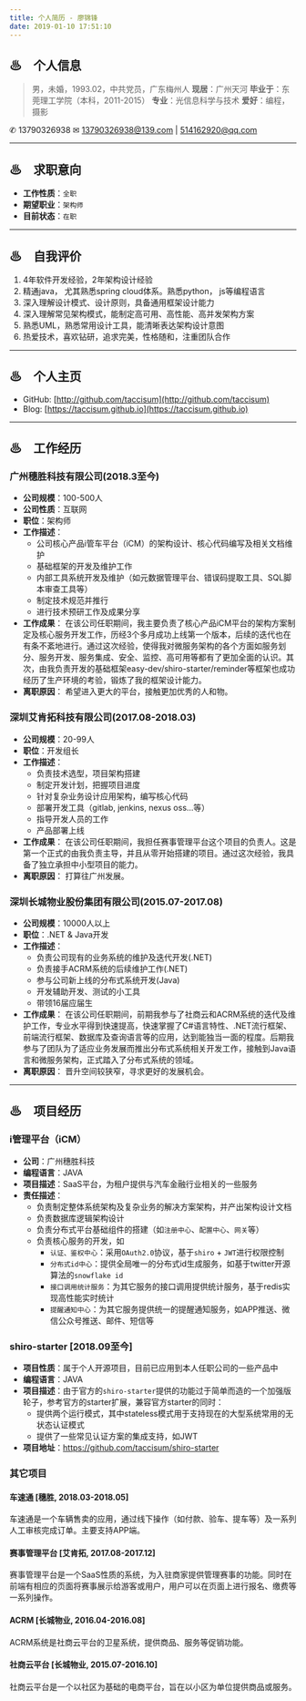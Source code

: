 ```yaml
---
title: 个人简历 - 廖锦锋
date: 2019-01-10 17:51:10
---
```


## ♨　个人信息

> 男，未婚，1993.02，中共党员，广东梅州人
> **现居**：广州天河
> **毕业于**：东莞理工学院（本科，2011-2015）
> **专业**：光信息科学与技术
> **爱好**：编程，摄影

 ✆ 13790326938
 ✉ 13790326938@139.com | 514162920@qq.com

---

## ♨　求职意向

- **工作性质**：`全职`
- **期望职业**：`架构师`
- **目前状态**：`在职`

---

## ♨　自我评价

1. 4年软件开发经验，2年架构设计经验
2. 精通java， 尤其熟悉spring cloud体系。熟悉python， js等编程语言
3. 深入理解设计模式、设计原则，具备通用框架设计能力
4. 深入理解常见架构模式，能制定高可用、高性能、高并发架构方案
5. 熟悉UML，熟悉常用设计工具，能清晰表达架构设计意图
6. 热爱技术，喜欢钻研，追求完美，性格随和，注重团队合作

---

## ♨　个人主页

- GitHub: [http://github.com/taccisum](http://github.com/taccisum)
- Blog: [https://taccisum.github.io](https://taccisum.github.io)

---

## ♨　工作经历

### 广州穗胜科技有限公司(2018.3至今)

- **公司规模**：100-500人
- **公司性质**：互联网
- **职位**：架构师
- **工作描述**：
  - 公司核心产品i管车平台（iCM）的架构设计、核心代码编写及相关文档维护
  - 基础框架的开发及维护工作
  - 内部工具系统开发及维护（如元数据管理平台、错误码提取工具、SQL脚本审查工具等）
  - 制定技术规范并推行
  - 进行技术预研工作及成果分享
- **工作成果**：
  在该公司任职期间，我主要负责了核心产品iCM平台的架构方案制定及核心服务开发工作，历经3个多月成功上线第一个版本，后续的迭代也在有条不紊地进行。通过这次经验，使得我对微服务架构的各个方面如服务划分、服务开发、服务集成、安全、监控、高可用等都有了更加全面的认识。其次，由我负责开发的基础框架easy-dev/shiro-starter/reminder等框架也成功经历了生产环境的考验，锻炼了我的框架设计能力。
- **离职原因**：
  希望进入更大的平台，接触更加优秀的人和物。

### 深圳艾肯拓科技有限公司(2017.08-2018.03)

- **公司规模**：20-99人
- **职位**：开发组长
- **工作描述**：
  - 负责技术选型，项目架构搭建
  - 制定开发计划，把握项目进度
  - 针对复杂业务设计应用架构，编写核心代码
  - 部署开发工具（gitlab, jenkins, nexus oss…等）
  - 指导开发人员的工作
  - 产品部署上线
- **工作成果**：
  在该公司任职期间，我担任赛事管理平台这个项目的负责人。这是第一个正式的由我负责主导，并且从零开始搭建的项目。通过这次经验，我具备了独立承担中小型项目的能力。
- **离职原因**：
  打算往广州发展。

### 深圳长城物业股份集团有限公司(2015.07-2017.08)

- **公司规模**：10000人以上
- **职位**：.NET & Java开发
- **工作描述**：
  - 负责公司现有的业务系统的维护及迭代开发(.NET)
  - 负责接手ACRM系统的后续维护工作(.NET)
  - 参与公司新上线的分布式系统开发(Java)
  - 开发辅助开发、测试的小工具
  - 带领16届应届生
- **工作成果**：
  在该公司任职期间，前期我参与了社商云和ACRM系统的迭代及维护工作，专业水平得到快速提高，快速掌握了C#语言特性、.NET流行框架、前端流行框架、数据库及查询语言等的应用，达到能独当一面的程度。后期我参与了团队为了适应业务发展而推出分布式系统相关开发工作，接触到Java语言和微服务架构，正式踏入了分布式系统的领域。
- **离职原因**：
  晋升空间较狭窄，寻求更好的发展机会。

---

## ♨　项目经历

### i管理平台（iCM）

- **公司**：广州穗胜科技
- **编程语言**：JAVA
- **项目描述**：SaaS平台，为租户提供与汽车金融行业相关的一些服务
- **责任描述**：
  - 负责制定整体系统架构及复杂业务的解决方案架构，并产出架构设计文档
  - 负责数据库逻辑架构设计
  - 负责分布式平台基础组件的搭建（如`注册中心`、`配置中心`、`网关`等）
  - 负责核心服务的开发，如
    - `认证、鉴权中心`：采用`OAuth2.0`协议，基于`shiro` + `JWT`进行权限控制
    - `分布式id中心`：提供全局唯一的分布式id生成服务，如基于twitter开源算法的`snowflake id`
    - `接口调用统计服务`：为其它服务的接口调用提供统计服务，基于redis实现高性能实时统计
    - `提醒通知中心`：为其它服务提供统一的提醒通知服务，如APP推送、微信公众号推送、邮件、短信等

### shiro-starter [2018.09至今]

- **项目性质**：属于个人开源项目，目前已应用到本人任职公司的一些产品中
- **编程语言**：JAVA
- **项目描述**：由于官方的`shiro-starter`提供的功能过于简单而造的一个加强版轮子，参考官方的starter扩展，兼容官方starter的同时：
  - 提供两个运行模式，其中stateless模式用于支持现在的大型系统常用的无状态认证模式
  - 提供了一些常见认证方案的集成支持，如JWT
- **项目地址**：https://github.com/taccisum/shiro-starter

### 其它项目

#### 车速通 [穗胜, 2018.03-2018.05]
车速通是一个车辆售卖的应用，通过线下操作（如付款、验车、提车等）及一系列人工审核完成订单。主要支持APP端。

#### 赛事管理平台 [艾肯拓, 2017.08-2017.12]
赛事管理平台是一个SaaS性质的系统，为入驻商家提供管理赛事的功能。同时在前端有相应的页面将赛事展示给游客或用户，用户可以在页面上进行报名、缴费等一系列操作。

#### ACRM [长城物业, 2016.04-2016.08]
ACRM系统是社商云平台的卫星系统，提供商品、服务等促销功能。

#### 社商云平台 [长城物业, 2015.07-2016.10]
社商云平台是一个以社区为基础的电商平台，旨在以小区为单位提供商品或服务。


